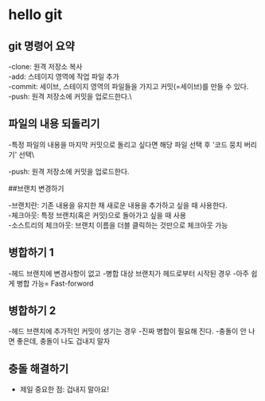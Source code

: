 # hello git

## git 명령어 요약

-clone: 원격 저장소 복사\
-add: 스테이지 영역에 작업 파일 추가\
-commit: 세이브, 스테이지 영역의 파일들을 가지고 커밋(=세이브)를 만들 수 있다.\
-push: 원격 저장소에 커밋을 업로드한다.\

## 파일의 내용 되돌리기

-특정 파일의 내용을 마지막 커밋으로 돌리고 싶다면 해당 파일 선택 후 '코드 뭉치 버리기' 선택\

-push: 원격 저장소에 커밋을 업로드한다.

##브랜치 변경하기

-브랜치란: 기존 내용을 유지한 채 새로운 내용을 추가하고 싶을 때 사용한다.\
-체크아웃: 특정 브랜치(혹은 커밋)으로 돌아가고 싶을 때 사용\
-소스트리의 체크아웃: 브랜치 이름을 더블 클릭하는 것만으로 체크아웃 가능


## 병합하기 1

-헤드 브랜치에 변경사항이 없고
-병합 대상 브랜치가 헤드로부터 시작된 경우
-아주 쉽게 병합 가능= Fast-forword

## 병합하기 2
-헤드 브랜치에 추가적인 커밋이 생기는 경우
-진짜 병합이 필요해 진다.
-충돌이 안 나면 좋은데, 충돌이 나도 겁내지 말자

## 충돌 해결하기

- 제일 중요한 점: 겁내지 말아요!
